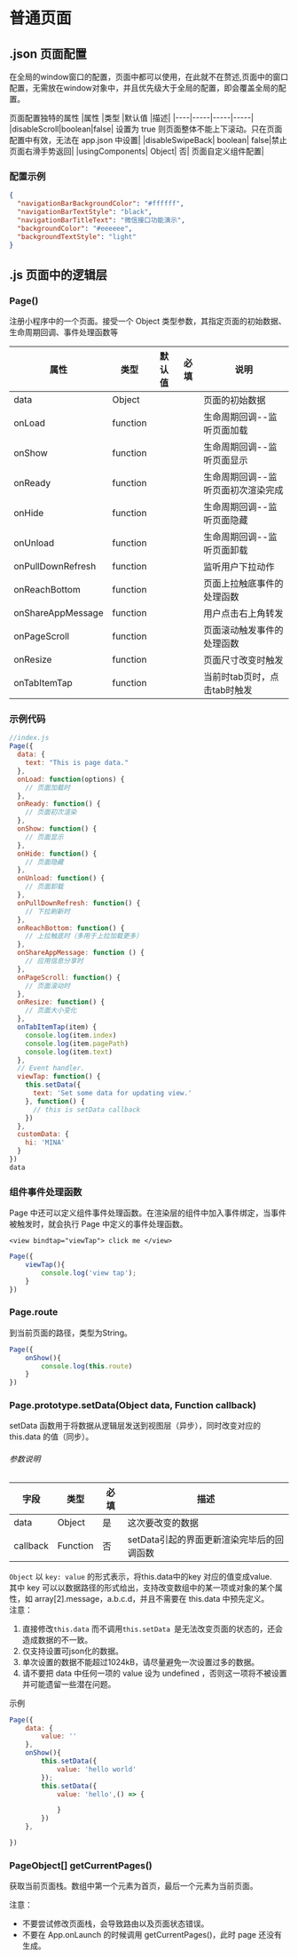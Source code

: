 # 普通页面

## .json 页面配置
在全局的window窗口的配置，页面中都可以使用，在此就不在赘述,页面中的窗口配置，无需放在window对象中，并且优先级大于全局的配置，即会覆盖全局的配置。

页面配置独特的属性
|属性	|类型	|默认值	|描述|
|----|-----|-----|-----|
|disableScroll|boolean|false| 设置为 true 则页面整体不能上下滚动。只在页面配置中有效，无法在 app.json 中设置|
|disableSwipeBack| boolean| false|禁止页面右滑手势返回|
|usingComponents| Object| 否| 页面自定义组件配置|

### 配置示例
```json
{
  "navigationBarBackgroundColor": "#ffffff",
  "navigationBarTextStyle": "black",
  "navigationBarTitleText": "微信接口功能演示",
  "backgroundColor": "#eeeeee",
  "backgroundTextStyle": "light"
}
```

## .js 页面中的逻辑层
### Page()
注册小程序中的一个页面。接受一个 Object 类型参数，其指定页面的初始数据、生命周期回调、事件处理函数等 

|属性	|类型	|默认值	|必填	|说明|
|-----|---|----|---|-------|
|data| Object| | | 页面的初始数据|
|onLoad|function| | | 生命周期回调--监听页面加载|
|onShow|function| | | 生命周期回调--监听页面显示|
|onReady|function| | | 生命周期回调--监听页面初次渲染完成|
|onHide|function| | | 生命周期回调--监听页面隐藏|
|onUnload|function| | | 生命周期回调--监听页面卸载|
|onPullDownRefresh|function| | | 监听用户下拉动作|
|onReachBottom|function| | | 页面上拉触底事件的处理函数|
|onShareAppMessage|function| | | 用户点击右上角转发|
|onPageScroll|function| | | 页面滚动触发事件的处理函数|
|onResize|function| | | 页面尺寸改变时触发|
|onTabItemTap|function| | | 当前时tab页时，点击tab时触发|

### 示例代码
```javascript
//index.js
Page({
  data: {
    text: "This is page data."
  },
  onLoad: function(options) {
    // 页面加载时
  },
  onReady: function() {
    // 页面初次渲染
  },
  onShow: function() {
    // 页面显示
  },
  onHide: function() {
    // 页面隐藏
  },
  onUnload: function() {
    // 页面卸载
  },
  onPullDownRefresh: function() {
    // 下拉刷新时
  },
  onReachBottom: function() {
    // 上拉触底时（多用于上拉加载更多）
  },
  onShareAppMessage: function () {
    // 应用信息分享时
  },
  onPageScroll: function() {
    // 页面滚动时
  },
  onResize: function() {
    // 页面大小变化
  },
  onTabItemTap(item) {
    console.log(item.index)
    console.log(item.pagePath)
    console.log(item.text)
  },
  // Event handler.
  viewTap: function() {
    this.setData({
      text: 'Set some data for updating view.'
    }, function() {
      // this is setData callback
    })
  },
  customData: {
    hi: 'MINA'
  }
})
data
```

### 组件事件处理函数
Page 中还可以定义组件事件处理函数。在渲染层的组件中加入事件绑定，当事件被触发时，就会执行 Page 中定义的事件处理函数。

```wxml
<view bindtap="viewTap"> click me </view>
```
```javascript
Page({
    viewTap(){
        console.log('view tap');
    }
})
```
### Page.route
到当前页面的路径，类型为String。  
```javascript
Page({
    onShow(){
        console.log(this.route)
    }
})
```

### Page.prototype.setData(Object data, Function callback)
setData 函数用于将数据从逻辑层发送到视图层（异步），同时改变对应的 this.data 的值（同步）。

###### 参数说明
|字段	|类型	|必填	|描述|
|----|----|---|------|
|data| Object| 是| 这次要改变的数据|
|callback| Function| 否| setData引起的界面更新渲染完毕后的回调函数|

`Object` 以 `key: value` 的形式表示，将this.data中的key 对应的值变成value.   
其中 key 可以以数据路径的形式给出，支持改变数组中的某一项或对象的某个属性，如 array[2].message，a.b.c.d，并且不需要在 this.data 中预先定义。  
注意： 
1. 直接修改`this.data` 而不调用`this.setData `是无法改变页面的状态的，还会造成数据的不一致。
2. 仅支持设置可json化的数据。
3. 单次设置的数据不能超过1024kB，请尽量避免一次设置过多的数据。
4. 请不要把 data 中任何一项的 value 设为 undefined ，否则这一项将不被设置并可能遗留一些潜在问题。

示例
```javascript
Page({
    data: {
        value: ''
    },
    onShow(){
        this.setData({
            value: 'hello world'
        });
        this.setData({
            value: 'hello',() => {

            }
        })
    },

})
```

### PageObject[] getCurrentPages()

获取当前页面栈。数组中第一个元素为首页，最后一个元素为当前页面。

注意：

* 不要尝试修改页面栈，会导致路由以及页面状态错误。
* 不要在 App.onLaunch 的时候调用 getCurrentPages()，此时 page 还没有生成。
